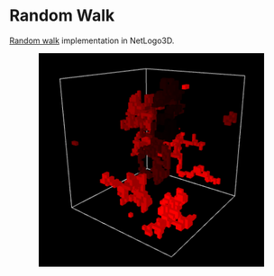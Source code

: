 # Random Walk
[Random walk](https://en.wikipedia.org/wiki/Random_walk) implementation in NetLogo3D.

<p align="center">
  <img width="400" height="380" src="image.png">
</p>

